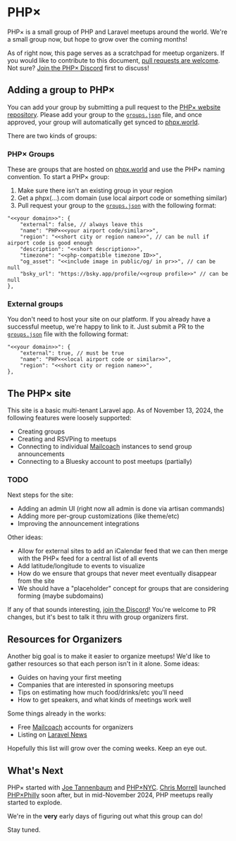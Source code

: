# PHP×

PHP× is a small group of PHP and Laravel meetups around the world. We're a small group now,
but hope to grow over the coming months!

As of right now, this page serves as a scratchpad for meetup organizers. If you would like to 
contribute to this document, [pull requests are welcome](https://github.com/phpx-foundation/website).
Not sure? [Join the PHP× Discord](https://discord.gg/wMy6Eeuwbu) first to discuss!

## Adding a group to PHP×

You can add your group by submitting a pull request to the [PHP× website repository](https://github.com/phpx-foundation/website).
Please add your group to the [`groups.json`](https://github.com/phpx-foundation/website/blob/main/groups.json) file, and
once approved, your group will automatically get synced to [phpx.world](https://phpx.world).

There are two kinds of groups:

### PHP× Groups

These are groups that are hosted on [phpx.world](https://phpx.world) and use the PHP× naming convention.
To start a PHP× group:

1. Make sure there isn't an existing group in your region
2. Get a phpx(…).com domain (use local airport code or something similar)
3. Pull request your group to the [`groups.json`](https://github.com/phpx-foundation/website/blob/main/groups.json)
   with the following format:

```json5
"<<your domain>>": {
    "external": false, // always leave this
    "name": "PHP×<<your airport code/similar>>",
    "region": "<<short city or region name>>", // can be null if airport code is good enough
    "description": "<<short description>>",
    "timezone": "<<php-compatible timezone ID>>",
    "og_asset": "<<include image in public/og/ in pr>>", // can be null
    "bsky_url": "https://bsky.app/profile/<<group profile>>" // can be null
},
```

### External groups

You don't need to host your site on our platform. If you already have a successful meetup, we're
happy to link to it. Just submit a PR to the [`groups.json`](https://github.com/phpx-foundation/website/blob/main/groups.json)
file with the following format:

```json5
"<<your domain>>": {
    "external": true, // must be true
    "name": "PHP×<<local airport code or similar>>",
    "region": "<<short city or region name>>",
},
```

## The PHP× site

This site is a basic multi-tenant Laravel app. As of November 13, 2024, the following
features were loosely supported:

- Creating groups
- Creating and RSVPing to meetups
- Connecting to individual [Mailcoach](https://www.mailcoach.app/) instances to send group announcements
- Connecting to a Bluesky account to post meetups (partially)

### TODO

Next steps for the site:

- Adding an admin UI (right now all admin is done via artisan commands)
- Adding more per-group customizations (like theme/etc)
- Improving the announcement integrations

Other ideas:

- Allow for external sites to add an iCalendar feed that we can then merge with the PHP× feed for a central list of all events
- Add latitude/longitude to events to visualize
- How do we ensure that groups that never meet eventually disappear from the site
- We should have a "placeholder" concept for groups that are considering forming (maybe subdomains)

If any of that sounds interesting, [join the Discord](https://discord.gg/wMy6Eeuwbu)! You're welcome
to PR changes, but it's best to talk it thru with group organizers first.

## Resources for Organizers

Another big goal is to make it easier to organize meetups! We'd like to gather resources
so that each person isn't in it alone. Some ideas:

- Guides on having your first meeting
- Companies that are interested in sponsoring meetups
- Tips on estimating how much food/drinks/etc you'll need
- How to get speakers, and what kinds of meetings work well

Some things already in the works:

- Free [Mailcoach](https://www.mailcoach.app/) accounts for organizers
- Listing on [Laravel News](https://laravel-news.com/events)

Hopefully this list will grow over the coming weeks. Keep an eye out.

## What's Next

PHP× started with [Joe Tannenbaum](https://bsky.app/profile/joe.codes) and
[PHP×NYC](https://phpxnyc.com/). [Chris Morrell](https://bsky.app/profile/cmorrell.com)
launched [PHP×Philly](https://phpxphilly.com/) soon after, but in mid-November 2024,
PHP meetups really started to explode.

We're in the **very** early days of figuring out what this group can do!

Stay tuned.
